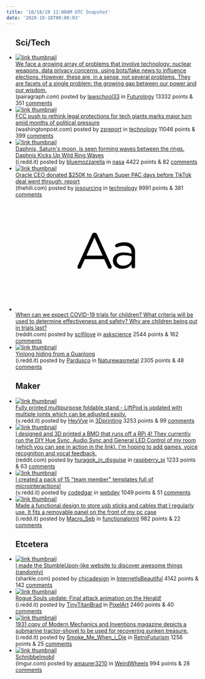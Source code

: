 ```yaml
---
title: '10/18/20 12:00AM UTC Snapshot'
date: '2020-10-18T00:00:03'
---
```

<ul>
<h2>Sci/Tech</h2>

<li><a href='https://www.pairagraph.com/dialogue/354c72095d2f42dab92bf42726d785ff'><img src='https://a.thumbs.redditmedia.com/Mo6Fs8Dml12rdDpS_bXsQGJnG97D-vkVoJnsfEmPvs4.jpg' alt='link thumbnail'></a><div><div class='linkTitle'><a href='https://www.pairagraph.com/dialogue/354c72095d2f42dab92bf42726d785ff'>We face a growing array of problems that involve technology: nuclear weapons, data privacy concerns, using bots/fake news to influence elections. However, these are, in a sense, not several problems. They are facets of a single problem: the growing gap between our power and our wisdom.</a></div>(pairagraph.com) posted by <a href='https://www.reddit.com/user/lawschool33'>lawschool33</a> in <a href='https://www.reddit.com/r/Futurology'>Futurology</a> 13332 points & 351 <a href='https://www.reddit.com/r/Futurology/comments/jcwrsq/we_face_a_growing_array_of_problems_that_involve/'>comments</a></div></li>

<li><a href='https://www.washingtonpost.com/technology/2020/10/16/fcc-facebook-twitter-section-230/'><img src='https://b.thumbs.redditmedia.com/_KvwygCtvdB4evwRXkRbMi76tYT5_vty_YxYGkOA_Cg.jpg' alt='link thumbnail'></a><div><div class='linkTitle'><a href='https://www.washingtonpost.com/technology/2020/10/16/fcc-facebook-twitter-section-230/'>FCC push to rethink legal protections for tech giants marks major turn amid months of political pressure</a></div>(washingtonpost.com) posted by <a href='https://www.reddit.com/user/zsreport'>zsreport</a> in <a href='https://www.reddit.com/r/technology'>technology</a> 11046 points & 399 <a href='https://www.reddit.com/r/technology/comments/jcsphk/fcc_push_to_rethink_legal_protections_for_tech/'>comments</a></div></li>

<li><a href='https://i.redd.it/glhjuocpamt51.jpg'><img src='https://a.thumbs.redditmedia.com/lUdhGcpo65veU6NHM419VQxLshh69ulo0GgigNc9yX8.jpg' alt='link thumbnail'></a><div><div class='linkTitle'><a href='https://i.redd.it/glhjuocpamt51.jpg'>Daphnis, Saturn's moon, is seen forming waves between the rings. Daphnis Kicks Up Wild Ring Waves</a></div>(i.redd.it) posted by <a href='https://www.reddit.com/user/bluemozzarella'>bluemozzarella</a> in <a href='https://www.reddit.com/r/nasa'>nasa</a> 4422 points & 82 <a href='https://www.reddit.com/r/nasa/comments/jcrmn9/daphnis_saturns_moon_is_seen_forming_waves/'>comments</a></div></li>

<li><a href='https://thehill.com/homenews/521538-oracle-ceo-donated-250k-to-graham-super-pac-days-before-tiktok-deal-went-through'><img src='https://b.thumbs.redditmedia.com/Xm60o4_M0j4YapS94Qp17CqgYSz1FCkH_FaeVz_uIIw.jpg' alt='link thumbnail'></a><div><div class='linkTitle'><a href='https://thehill.com/homenews/521538-oracle-ceo-donated-250k-to-graham-super-pac-days-before-tiktok-deal-went-through'>Oracle CEO donated $250K to Graham Super PAC days before TikTok deal went through: report</a></div>(thehill.com) posted by <a href='https://www.reddit.com/user/josourcing'>josourcing</a> in <a href='https://www.reddit.com/r/technology'>technology</a> 9991 points & 381 <a href='https://www.reddit.com/r/technology/comments/jd02ww/oracle_ceo_donated_250k_to_graham_super_pac_days/'>comments</a></div></li>

<li><a href='https://www.reddit.com/r/askscience/comments/jcw2kn/when_can_we_expect_covid19_trials_for_children/'><svg version='1.1' viewBox='-34 -12 104 64' preserveAspectRatio='xMidYMid slice' xmlns='http://www.w3.org/2000/svg' xmlns:xlink='http://www.w3.org/1999/xlink'>
    <title>text link thumbnail</title>
    <path d='M12.19,8.84a1.45,1.45,0,0,0-1.4-1h-.12a1.46,1.46,0,0,0-1.42,1L1.14,26.56a1.29,1.29,0,0,0-.14.59,1,1,0,0,0,1,1,1.12,1.12,0,0,0,1.08-.77l2.08-4.65h11l2.08,4.59a1.24,1.24,0,0,0,1.12.83,1.08,1.08,0,0,0,1.08-1.08,1.64,1.64,0,0,0-.14-.57ZM6.08,20.71l4.59-10.22,4.6,10.22Z'>
    </path>
    <path d='M32.24,14.78A6.35,6.35,0,0,0,27.6,13.2a11.36,11.36,0,0,0-4.7,1,1,1,0,0,0-.58.89,1,1,0,0,0,.94.92,1.23,1.23,0,0,0,.39-.08,8.87,8.87,0,0,1,3.72-.81c2.7,0,4.28,1.33,4.28,3.92v.5a15.29,15.29,0,0,0-4.42-.61c-3.64,0-6.14,1.61-6.14,4.64v.05c0,2.95,2.7,4.48,5.37,4.48a6.29,6.29,0,0,0,5.19-2.48V26.9a1,1,0,0,0,1,1,1,1,0,0,0,1-1.06V19A5.71,5.71,0,0,0,32.24,14.78Zm-.56,7.7c0,2.28-2.17,3.89-4.81,3.89-1.94,0-3.61-1.06-3.61-2.86v-.06c0-1.8,1.5-3,4.2-3a15.2,15.2,0,0,1,4.22.61Z'>
    </path>
    </svg></a><div><div class='linkTitle'><a href='https://www.reddit.com/r/askscience/comments/jcw2kn/when_can_we_expect_covid19_trials_for_children/'>When can we expect COVID-19 trials for children? What criteria will be used to determine effectiveness and safety? Why are children being put in trials last?</a></div>(reddit.com) posted by <a href='https://www.reddit.com/user/scifilove'>scifilove</a> in <a href='https://www.reddit.com/r/askscience'>askscience</a> 2544 points & 162 <a href='https://www.reddit.com/r/askscience/comments/jcw2kn/when_can_we_expect_covid19_trials_for_children/'>comments</a></div></li>

<li><a href='https://i.redd.it/ly3qifrkynt51.jpg'><img src='https://b.thumbs.redditmedia.com/PdIy23jQqRvdNqBJ-WEtSxKME2wrRnCLLc-rb04xepM.jpg' alt='link thumbnail'></a><div><div class='linkTitle'><a href='https://i.redd.it/ly3qifrkynt51.jpg'>Yinlong hiding from a Guanlong</a></div>(i.redd.it) posted by <a href='https://www.reddit.com/user/Pardusco'>Pardusco</a> in <a href='https://www.reddit.com/r/Naturewasmetal'>Naturewasmetal</a> 2305 points & 48 <a href='https://www.reddit.com/r/Naturewasmetal/comments/jcvvbf/yinlong_hiding_from_a_guanlong/'>comments</a></div></li>

<h2>Maker</h2>

<li><a href='https://v.redd.it/2vypn3a3ent51'><img src='https://b.thumbs.redditmedia.com/8KAmHmL0FFmjZPvCmWhojlRqCiFxpwvOy3ccA9lnwFM.jpg' alt='link thumbnail'></a><div><div class='linkTitle'><a href='https://v.redd.it/2vypn3a3ent51'>Fully printed multipurpose foldable stand - LiftPod is updated with multiple joints which can be adjusted easily.</a></div>(v.redd.it) posted by <a href='https://www.reddit.com/user/HeyVye'>HeyVye</a> in <a href='https://www.reddit.com/r/3Dprinting'>3Dprinting</a> 3253 points & 99 <a href='https://www.reddit.com/r/3Dprinting/comments/jcua5c/fully_printed_multipurpose_foldable_stand_liftpod/'>comments</a></div></li>

<li><a href='https://www.reddit.com/gallery/jcuwfe'><img src='https://a.thumbs.redditmedia.com/OzCEt4nCPQtXcZI_ZrAw1cNIDDBJNFLyTU0lzMwbzO4.jpg' alt='link thumbnail'></a><div><div class='linkTitle'><a href='https://www.reddit.com/gallery/jcuwfe'>I designed and 3D printed a BMO that runs off a RPi 4! They currently run the DIY Hue Sync, Audio Sync and General LED Control of my room (which you can see in action in the link). I'm hoping to add games, voice recognition and vocal feedback.</a></div>(reddit.com) posted by <a href='https://www.reddit.com/user/huragok_in_disguise'>huragok_in_disguise</a> in <a href='https://www.reddit.com/r/raspberry_pi'>raspberry_pi</a> 1233 points & 63 <a href='https://www.reddit.com/r/raspberry_pi/comments/jcuwfe/i_designed_and_3d_printed_a_bmo_that_runs_off_a/'>comments</a></div></li>

<li><a href='https://v.redd.it/lt6lnpzz9kt51'><img src='https://a.thumbs.redditmedia.com/QpkZGFIS2RWB09cXhFyfFx8x1qoI4v55lvHLiQPbEl8.jpg' alt='link thumbnail'></a><div><div class='linkTitle'><a href='https://v.redd.it/lt6lnpzz9kt51'>I created a pack of 15 "team member" templates full of microinteractions!</a></div>(v.redd.it) posted by <a href='https://www.reddit.com/user/codedgar'>codedgar</a> in <a href='https://www.reddit.com/r/webdev'>webdev</a> 1049 points & 51 <a href='https://www.reddit.com/r/webdev/comments/jcmspf/i_created_a_pack_of_15_team_member_templates_full/'>comments</a></div></li>

<li><a href='https://i.redd.it/hr7oyp61zot51.jpg'><img src='https://b.thumbs.redditmedia.com/kkqZ8PvPaYmkebLPuOK_TNdtwCFxvT61wZ8xxusEjwg.jpg' alt='link thumbnail'></a><div><div class='linkTitle'><a href='https://i.redd.it/hr7oyp61zot51.jpg'>Made a functional design to store usb sticks and cables that I regularly use. It fits a removable panel on the front of my pc case</a></div>(i.redd.it) posted by <a href='https://www.reddit.com/user/Macro_Seb'>Macro_Seb</a> in <a href='https://www.reddit.com/r/functionalprint'>functionalprint</a> 982 points & 22 <a href='https://www.reddit.com/r/functionalprint/comments/jczj16/made_a_functional_design_to_store_usb_sticks_and/'>comments</a></div></li>

<h2>Etcetera</h2>

<li><a href='https://sharkle.com/'><img src='https://b.thumbs.redditmedia.com/LmQnGxgYEivGny2qhZBIYWv6YCZDxsavc0n6cS_7zak.jpg' alt='link thumbnail'></a><div><div class='linkTitle'><a href='https://sharkle.com/'>I made the StumbleUpon-like website to discover awesome things (randomly)</a></div>(sharkle.com) posted by <a href='https://www.reddit.com/user/chicadesign'>chicadesign</a> in <a href='https://www.reddit.com/r/InternetIsBeautiful'>InternetIsBeautiful</a> 4142 points & 142 <a href='https://www.reddit.com/r/InternetIsBeautiful/comments/jcuisn/i_made_the_stumbleuponlike_website_to_discover/'>comments</a></div></li>

<li><a href='https://i.redd.it/ak6hbdldknt51.gif'><img src='https://b.thumbs.redditmedia.com/gRRKH2tKpOWIsrLi7GZ0cdLP6vQibHBFFkus4Ire69Y.jpg' alt='link thumbnail'></a><div><div class='linkTitle'><a href='https://i.redd.it/ak6hbdldknt51.gif'>Rogue Souls update: Final attack animation on the Herald!</a></div>(i.redd.it) posted by <a href='https://www.reddit.com/user/TinyTitanBrad'>TinyTitanBrad</a> in <a href='https://www.reddit.com/r/PixelArt'>PixelArt</a> 2460 points & 40 <a href='https://www.reddit.com/r/PixelArt/comments/jcuo5a/rogue_souls_update_final_attack_animation_on_the/'>comments</a></div></li>

<li><a href='https://i.redd.it/ffhwk3j21lt51.jpg'><img src='https://b.thumbs.redditmedia.com/FCJo3bvF93dzGB9YJ2JP5DgU4aBHiFFxpIYWvnoEs8w.jpg' alt='link thumbnail'></a><div><div class='linkTitle'><a href='https://i.redd.it/ffhwk3j21lt51.jpg'>1931 copy of Modern Mechanics and Inventions magazine depicts a submarine tractor-shovel to be used for recovering sunken treasure.</a></div>(i.redd.it) posted by <a href='https://www.reddit.com/user/Smoke_Me_When_i_Die'>Smoke_Me_When_i_Die</a> in <a href='https://www.reddit.com/r/RetroFuturism'>RetroFuturism</a> 1256 points & 25 <a href='https://www.reddit.com/r/RetroFuturism/comments/jcotrx/1931_copy_of_modern_mechanics_and_inventions/'>comments</a></div></li>

<li><a href='https://imgur.com/XF9944E'><img src='https://b.thumbs.redditmedia.com/U6l1BTAhKY6QZBKTcCSx0Tq9AKUFBC49lITrkt0W3aI.jpg' alt='link thumbnail'></a><div><div class='linkTitle'><a href='https://imgur.com/XF9944E'>Schnibbelmobil</a></div>(imgur.com) posted by <a href='https://www.reddit.com/user/amaurer3210'>amaurer3210</a> in <a href='https://www.reddit.com/r/WeirdWheels'>WeirdWheels</a> 994 points & 28 <a href='https://www.reddit.com/r/WeirdWheels/comments/jcvba3/schnibbelmobil/'>comments</a></div></li>

</ul>
